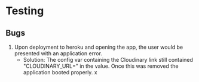# Testing

## Bugs

1. Upon deployment to heroku and opening the app, the user would be presented with an application error. 
    - Solution: The config var containing the Cloudinary link still contained "CLOUDINARY_URL=" in the value. Once this was removed the application booted properly. x